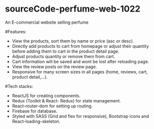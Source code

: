 # sourceCode-perfume-web-1022
An E-commercial website selling perfume <br/>

#Features:
- View the products, sort them by name or price (asc or desc). <br/>
- Directly add products to cart from homepage or adjust their quantity before adding them to cart in the product detail page. <br/>
- Adjust products quantity or remove them from cart. <br/>
- Cart information will be saved and wont be lost after reloading page. <br/>
- View the review posts on the review page. <br/>
- Responsive for many screen sizes in all pages (home, reviews, cart, product detail,...). <br/>

#Tech stacks: <br/>
- ReactJS for creating components. <br/>
- Redux (Toolkit & React- Redux) for state management. <br/>
- React-router-dom for setting up routing. <br/>
- Firebase for database. <br/>
- Styled with SASS (Grid and flex for responsive), Bootstrap icons and React-loading-skeleton.
